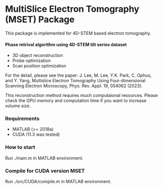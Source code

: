 # MultiSlice Electron Tomography (MSET) Package

This package is implemented for 4D-STEM based electron tomography.

#### Phase retrival algorithm using 4D-STEM tilt series dataset
- 3D object reconstruction
- Probe optimization
- Scan position optimization

For the detail, please see the paper: J. Lee, M. Lee, Y.K. Park, C. Ophus, and Y. Yang, Multislice Electron Tomography Using Four-dimensional Scanning Electron Microscopy, Phys. Rev. Appl. 19, 054062 (2023).

This reconstruction method requires much computaional resources.
Please check the GPU memory and computation time if you want to increase volume size.


### Requirements
- MATLAB (>= 2018a)
- CUDA (11.3 was tested)

### How to start
Run ./main.m in MATLAB environment.

### Compile for CUDA version MSET
Run ./src/CUDA/compile.m in MATLAB environment.


